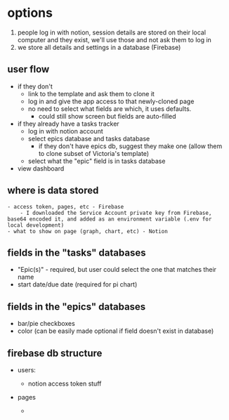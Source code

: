 # options

1. people log in with notion, session details are stored on their local computer and they exist, we'll use those and not ask them to log in
2. we store all details and settings in a database (Firebase)

## user flow

- if they don't
  - link to the template and ask them to clone it
  - log in and give the app access to that newly-cloned page
  - no need to select what fields are which, it uses defaults.
    - could still show screen but fields are auto-filled
- if they already have a tasks tracker
  - log in with notion account
  - select epics database and tasks database
    - if they don't have epics db, suggest they make one (allow them to clone subset of Victoria's template)
  - select what the "epic" field is in tasks database
- view dashboard

## where is data stored

    - access token, pages, etc - Firebase
        - I downloaded the Service Account private key from Firebase, base64 encoded it, and added as an environment variable (.env for local development)
    - what to show on page (graph, chart, etc) - Notion

## fields in the "tasks" databases

- "Epic(s)" - required, but user could select the one that matches their name
- start date/due date (required for pi chart)

## fields in the "epics" databases

- bar/pie checkboxes
- color (can be easily made optional if field doesn't exist in database)

## firebase db structure

- users:
  - notion access token stuff

- pages

    -
